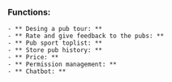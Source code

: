 ### Functions:
    - ** Desing a pub tour: **
    - ** Rate and give feedback to the pubs: **
    - ** Pub sport toplist: **
    - ** Store pub history: **
    - ** Price: **
    - ** Permission management: **
    - ** Chatbot: **
